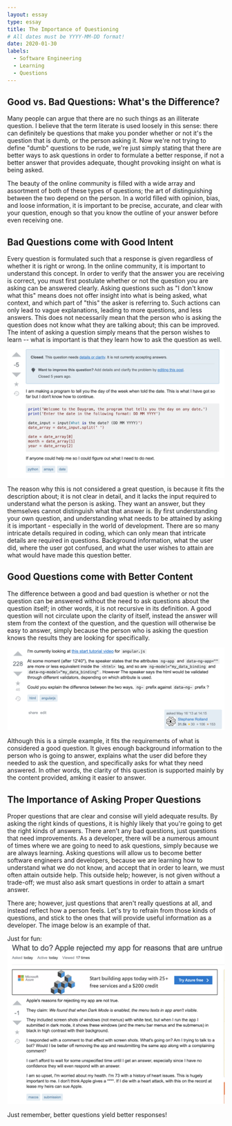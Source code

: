 ```yaml
---
layout: essay
type: essay
title: The Importance of Questioning
# All dates must be YYYY-MM-DD format!
date: 2020-01-30
labels:
  - Software Engineering
  - Learning
  - Questions
---
```


## Good vs. Bad Questions: What's the Difference?

Many people can argue that there are no such things as an illiterate question. I believe that the term literate is used loosely in this sense: there can definitely be questions that make you ponder whether or not it's the question that is dumb, or the person asking it. Now we're not trying to define "dumb" questions to be rude, we're just simply stating that there are better ways to ask questions in order to formulate a better response, if not a better answer that provides adequate, thought provoking insight on what is being asked.  

The beauty of the online community is filled with a wide array and assortment of both of these types of questions; the art of distinguishing between the two depend on the person. In a world filled with opinion, bias, and loose information, it is important to be precise, accurate, and clear with your question, enough so that you know the outline of your answer before even receiving one. 

## Bad Questions come with Good Intent

Every question is formulated such that a response is given regardless of whether it is right or wrong. In the online community, it is important to understand this concept. In order to verify that the answer you are receiving is correct, you must first postulate whether or not the question you are asking can be answered clearly. Asking questions such as "I don't know what this" means does not offer insight into what is being asked, what context, and which part of "this" the asker is referring to. Such actions can only lead to vague explanations, leading to more questions, and less answers. This does not necessarily mean that the person who is asking the question does not know what they are talking about; this can be improved. The intent of asking a question simply means that the person wishes to learn -- what is important is that they learn how to ask the question as well. 

![](/images/badquestion.png)

The reason why this is not considered a great question, is because it fits the description about; it is not clear in detail, and it lacks the input required to understand what the person is asking. They want an answer, but they themselves cannot distinguish what that answer is. By first understanding your own question, and understanding what needs to be attained by asking it is important - especially in the world of development. There are so many intricate details required in coding, which can only mean that intricate details are required in questions. Background information, what the user did, where the user got confused, and what the user wishes to attain are what would have made this question better. 

## Good Questions come with Better Content

The difference between a good and bad question is whether or not the question can be answered without the need to ask questions about the question itself; in other words, it is not recursive in its definition. A good question will not circulate upon the clarity of itself, instead the answer will stem from the context of the question, and the question will otherwise be easy to answer, simply because the person who is asking the question knows the results they are looking for specifically.

![](/images/goodquestion.png)

Although this is a simple example, it fits the requirements of what is considered a good question. It gives enough background information to the person who is going to answer, explains what the user did before they needed to ask the question, and specifically asks for what they need answered. In other words, the clarity of this question is supported mainly by the content provided, amking it easier to answer. 

## The Importance of Asking Proper Questions

Proper questions that are clear and consise will yield adequate results. By asking the right kinds of questions, it is highly likely that you're going to get the right kinds of answers. There aren't any bad questions, just questions that need improvements. As a developer, there will be a numerous amount of times where we are going to need to ask questions, simply because we are always learning. Asking questions will allow us to become better software engineers and developers, because we are learning how to understand what we do not know, and accept that in order to learn, we must often attain outside help. This outside help; however, is not given without a trade-off; we must also ask smart questions in order to attain a smart answer. 


There are; however, just questions that aren't really questions at all, and instead reflect how a person feels. Let's try to refrain from those kinds of questions, and stick to the ones that will provide useful information as a developer. The image below is an example of that.

Just for fun:
![](/images/funnyquestion.png)

Just remember, better questions yield better responses! 
